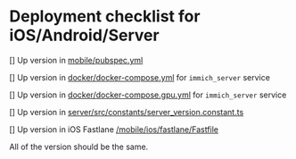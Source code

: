 # Deployment checklist for iOS/Android/Server

[] Up version in [mobile/pubspec.yml](/mobile/pubspec.yaml)

[] Up version in [docker/docker-compose.yml](/docker/docker-compose.yml) for `immich_server` service

[] Up version in [docker/docker-compose.gpu.yml](/docker/docker-compose.gpu.yml) for `immich_server` service

[] Up version in [server/src/constants/server_version.constant.ts](/server/src/constants/server_version.constant.ts)

[] Up version in iOS Fastlane [/mobile/ios/fastlane/Fastfile](/mobile/ios/fastlane/Fastfile)

All of the version should be the same.
